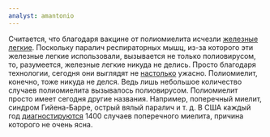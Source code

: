 ```yaml
---
analyst: amantonio
---
```


Считается, что благодаря вакцине от полиомиелита исчезли [железные легкие](https://en.wikipedia.org/wiki/Iron_lung). Поскольку паралич респираторных мышц, из-за которого эти железные легкие использовали, вызывается не только полиовирусом, то, разумеется, железные легкие никуда не делись. Просто благодаря технологии, сегодня они выглядят не [настолько](https://www.youtube.com/watch?v=CHYmb9Hwj4A) ужасно.
Полиомиелит, конечно, тоже никуда не делся. Ведь лишь небольшое количество случаев полиомиелита вызывалось полиовирусом. Полиомиелит просто имеет сегодня другие названия. Например, поперечный миелит, синдром Гийена-Барре, острый вялый паралич и т. д. В США каждый год [диагностируются](https://www.ninds.nih.gov/Disorders/Patient-Caregiver-Education/Fact-Sheets/Transverse-Myelitis-Fact-Sheet) 1400 случаев поперечного миелита, причина которого не очень ясна.
